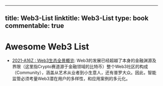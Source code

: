 
---
title: Web3-List
linktitle: Web3-List
type: book
commentable: true
---

# Awesome Web3 List

- [2021-A16Z : Web3生态全景概览](https://mp.weixin.qq.com/s/LNClfnz4hVQVDf10xKJADA): Web3的发展已经超越了本身的金融渊源及界限（这里指Crypto赛道源于金融领域的比特币）整个Web3社区的构成（Community），涵盖从艺术从业者到小生意人，还有普罗大众。因此，智能监管必须考量Web3潜在用户的多样性，和应用案例的多元化。
    